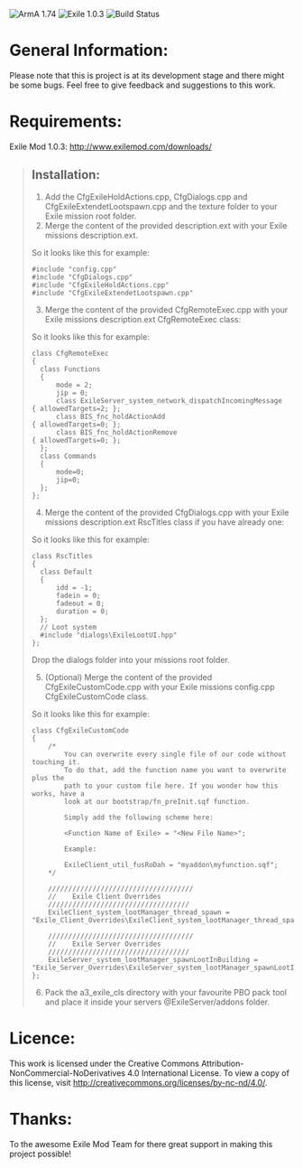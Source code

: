 ![ArmA 1.74](https://img.shields.io/badge/Arma-1.74-blue.svg) ![Exile 1.0.3](https://img.shields.io/badge/Exile-1.0.3-C72651.svg) ![Build Status](https://img.shields.io/badge/build-passing-brightgreen.svg)

# General Information:
Please note that this is project is at its development stage and there might be some bugs.
Feel free to give feedback and suggestions to this work.


# Requirements:
Exile Mod 1.0.3: http://www.exilemod.com/downloads/

> ## Installation:
> 
> 1.	Add the CfgExileHoldActions.cpp, CfgDialogs.cpp and CfgExileExtendetLootspawn.cpp and the texture folder to your Exile mission root folder.
> 2.	Merge the content of the provided description.ext with your Exile missions description.ext.
>
> So it looks like this for example:
>
>	  #include "config.cpp"
>	  #include "CfgDialogs.cpp"
>	  #include "CfgExileHoldActions.cpp"
>	  #include "CfgExileExtendetLootspawn.cpp"
>
>
> 3.	Merge the content of the provided CfgRemoteExec.cpp with your Exile missions description.ext CfgRemoteExec class: 
>
> So it looks like this for example:
>
>	  class CfgRemoteExec 
>	  {
>	  	class Functions 
>	  	{
>	  		mode = 2;
>        	jip = 0;
>			class ExileServer_system_network_dispatchIncomingMessage 	{ allowedTargets=2; };
>			class BIS_fnc_holdActionAdd									{ allowedTargets=0; };
>			class BIS_fnc_holdActionRemove								{ allowedTargets=0; };
>    	};
>	  	class Commands
>	  	{
>	  		mode=0;
>	  		jip=0;
>	  	};
>	  };
>
>
> 4.	Merge the content of the provided CfgDialogs.cpp with your Exile missions description.ext RscTitles class if you have already one: 
>
> So it looks like this for example:
>
>	  class RscTitles
>	  {
>	  	class Default 
>	  	{
>	  		idd = -1;
>			fadein = 0;
>			fadeout = 0;
>			duration = 0;
>	  	};
>		// Loot system
>		#include "dialogs\ExileLootUI.hpp"
>	  };
>
> Drop the dialogs folder into your missions root folder.
>
> 5.	(Optional) Merge the content of the provided CfgExileCustomCode.cpp with your Exile missions config.cpp CfgExileCustomCode class.
>
> So it looks like this for example:
>
>	  class CfgExileCustomCode 
>	  {
>		  /*
>			  You can overwrite every single file of our code without touching it.
>			  To do that, add the function name you want to overwrite plus the 
>			  path to your custom file here. If you wonder how this works, have a
>			  look at our bootstrap/fn_preInit.sqf function.
>
>			  Simply add the following scheme here:
>
>			  <Function Name of Exile> = "<New File Name>";
>
>			  Example:
>
>			  ExileClient_util_fusRoDah = "myaddon\myfunction.sqf";
>		  */
>		
>		  ////////////////////////////////////
>		  //	Exile Client Overrides
>		  ///////////////////////////////////
>		  ExileClient_system_lootManager_thread_spawn = "Exile_Client_Overrides\ExileClient_system_lootManager_thread_spawn.sqf";
>	
>		  ////////////////////////////////////
>		  //	Exile Server Overrides
>		  ///////////////////////////////////
>		  ExileServer_system_lootManager_spawnLootInBuilding = "Exile_Server_Overrides\ExileServer_system_lootManager_spawnLootInBuilding.sqf";
>	  };
>
> 6.	Pack the a3_exile_cls directory with your favourite PBO pack tool and place it inside your servers @ExileServer/addons folder.
>

# Licence:
This work is licensed under the Creative Commons Attribution-NonCommercial-NoDerivatives 4.0 International License.
To view a copy of this license, visit http://creativecommons.org/licenses/by-nc-nd/4.0/.

# Thanks:
To the awesome Exile Mod Team for there great support in making this project possible!